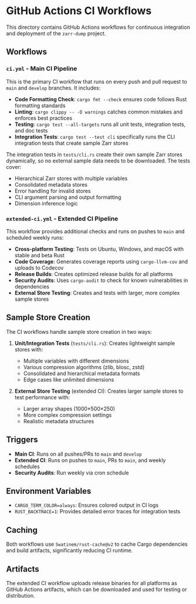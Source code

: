 # GitHub Actions CI Workflows

This directory contains GitHub Actions workflows for continuous integration and deployment of the `zarr-dump` project.

## Workflows

### `ci.yml` - Main CI Pipeline

This is the primary CI workflow that runs on every push and pull request to `main` and `develop` branches. It includes:

- **Code Formatting Check**: `cargo fmt --check` ensures code follows Rust formatting standards
- **Linting**: `cargo clippy -- -D warnings` catches common mistakes and enforces best practices
- **Testing**: `cargo test --all-targets` runs all unit tests, integration tests, and doc tests
- **Integration Tests**: `cargo test --test cli` specifically runs the CLI integration tests that create sample Zarr stores

The integration tests in `tests/cli.rs` create their own sample Zarr stores dynamically, so no external sample data needs to be downloaded. The tests cover:

- Hierarchical Zarr stores with multiple variables
- Consolidated metadata stores
- Error handling for invalid stores
- CLI argument parsing and output formatting
- Dimension inference logic

### `extended-ci.yml` - Extended CI Pipeline

This workflow provides additional checks and runs on pushes to `main` and scheduled weekly runs:

- **Cross-platform Testing**: Tests on Ubuntu, Windows, and macOS with stable and beta Rust
- **Code Coverage**: Generates coverage reports using `cargo-llvm-cov` and uploads to Codecov
- **Release Builds**: Creates optimized release builds for all platforms
- **Security Audits**: Uses `cargo-audit` to check for known vulnerabilities in dependencies
- **External Store Testing**: Creates and tests with larger, more complex sample stores

## Sample Store Creation

The CI workflows handle sample store creation in two ways:

1. **Unit/Integration Tests** (`tests/cli.rs`): Creates lightweight sample stores with:
   - Multiple variables with different dimensions
   - Various compression algorithms (zlib, blosc, zstd)
   - Consolidated and hierarchical metadata formats
   - Edge cases like unlimited dimensions

2. **External Store Testing** (extended CI): Creates larger sample stores to test performance with:
   - Larger array shapes (1000×500×250)
   - More complex compression settings
   - Realistic metadata structures

## Triggers

- **Main CI**: Runs on all pushes/PRs to `main` and `develop`
- **Extended CI**: Runs on pushes to `main`, PRs to `main`, and weekly schedules
- **Security Audits**: Run weekly via cron schedule

## Environment Variables

- `CARGO_TERM_COLOR=always`: Ensures colored output in CI logs
- `RUST_BACKTRACE=1`: Provides detailed error traces for integration tests

## Caching

Both workflows use `Swatinem/rust-cache@v2` to cache Cargo dependencies and build artifacts, significantly reducing CI runtime.

## Artifacts

The extended CI workflow uploads release binaries for all platforms as GitHub Actions artifacts, which can be downloaded and used for testing or distribution.
